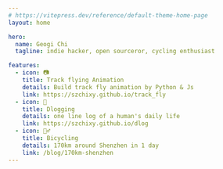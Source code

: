 ```yaml
---
# https://vitepress.dev/reference/default-theme-home-page
layout: home

hero:
  name: Geogi Chi
  tagline: indie hacker, open sourceror, cycling enthusiast

features:
  - icon: 📷
    title: Track flying Animation
    details: Build track fly animation by Python & Js
    link: https://szchixy.github.io/track_fly
  - icon: 📝
    title: Dlogging
    details: one line log of a human's daily life
    link: https://szchixy.github.io/dlog
  - icon: 🚴‍♂️
    title: Bicycling
    details: 170km around Shenzhen in 1 day
    link: /blog/170km-shenzhen
---
```

